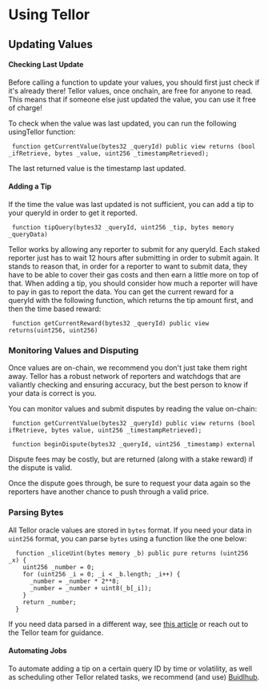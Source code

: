 # Using Tellor

## Updating Values

#### Checking Last Update

Before calling a function to update your values, you should first just check if it's already there! Tellor values, once onchain, are free for anyone to read. This means that if someone else just updated the value, you can use it free of charge!

To check when the value was last updated, you can run the following usingTellor function:

```solidity
 function getCurrentValue(bytes32 _queryId) public view returns (bool _ifRetrieve, bytes _value, uint256 _timestampRetrieved);
```

The last returned value is the timestamp last updated.

#### Adding a Tip

If the time the value was last updated is not sufficient, you can add a tip to your queryId in order to get it reported.

```solidity
 function tipQuery(bytes32 _queryId, uint256 _tip, bytes memory _queryData)
```

Tellor works by allowing any reporter to submit for any queryId. Each staked reporter just has to wait 12 hours after submitting in order to submit again. It stands to reason that, in order for a reporter to want to submit data, they have to be able to cover their gas costs and then earn a little more on top of that. When adding a tip, you should consider how much a reporter will have to pay in gas to report the data. You can get the current reward for a queryId with the following function, which returns the tip amount first, and then the time based reward:

```solidity
 function getCurrentReward(bytes32 _queryId) public view returns(uint256, uint256)
```

### Monitoring Values and Disputing

Once values are on-chain, we recommend you don't just take them right away. Tellor has a robust network of reporters and watchdogs that are valiantly checking and ensuring accuracy, but the best person to know if your data is correct is you.

You can monitor values and submit disputes by reading the value on-chain:

```solidity
 function getCurrentValue(bytes32 _queryId) public view returns (bool ifRetrieve, bytes value, uint256 _timestampRetrieved);

 function beginDispute(bytes32 _queryId, uint256 _timestamp) external
```

Dispute fees may be costly, but are returned (along with a stake reward) if the dispute is valid.

Once the dispute goes through, be sure to request your data again so the reporters have another chance to push through a valid price.

### Parsing Bytes

All Tellor oracle values are stored in `bytes` format. If you need your data in `uint256` format, you can parse `bytes` using a function like the one below:

```solidity
  function _sliceUint(bytes memory _b) public pure returns (uint256 _x) {
    uint256 _number = 0;
    for (uint256 _i = 0; _i < _b.length; _i++) {
      _number = _number * 2**8;
      _number = _number + uint8(_b[_i]);
    }
    return _number;
  }
```

If you need data parsed in a different way, see [this article](https://www.dhondt.tech/blog/2019/1/Parse-bytes-argument-in-Solidity.html) or reach out to the Tellor team for guidance.

#### Automating Jobs

To automate adding a tip on a certain query ID by time or volatility, as well as scheduling other Tellor related tasks, we recommend (and use) [Buidlhub](https://www.buidlhub.com).
